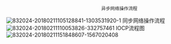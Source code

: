                                        异步网络操作流程
![832024-20180211105128841-1303531920-1](https://github.com/user-attachments/assets/33a29d41-f29c-424a-8224-7994f41dfe67)
                            同步网络操作流程 
![832024-20180211110053826-332757461](https://github.com/user-attachments/assets/5a030858-c3eb-4ca9-9bb7-f823c5307048)
                                       IOCP流程图
![832024-20180211151848607-1567020408](https://github.com/user-attachments/assets/9f821d21-0b48-4e74-9ac4-8890b714a5fd)
